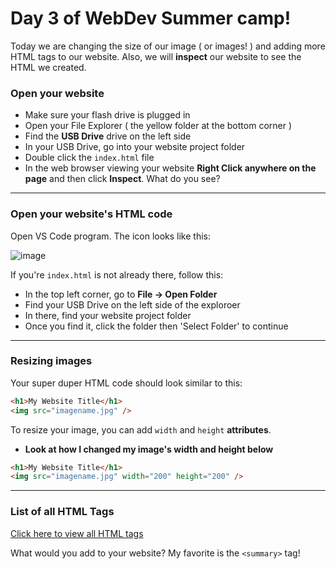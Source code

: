 # Day 3 of WebDev Summer camp!

Today we are changing the size of our image ( or images! ) and adding more HTML tags to our website. Also, we will **inspect** our website to see the HTML we created.

### Open your website
- Make sure your flash drive is plugged in
- Open your File Explorer ( the yellow folder at the bottom corner ) 
- Find the **USB Drive** drive on the left side
- In your USB Drive, go into your website project folder
- Double click the `index.html` file
- In the web browser viewing your website **Right Click anywhere on the page** and then click **Inspect**. What do you see?

<hr>

### Open your website's HTML code

Open VS Code program. The icon looks like this:

![image](https://user-images.githubusercontent.com/38140593/178773893-4638681a-31ec-45b2-8aab-9348f2a77c16.png)

If you're `index.html` is not already there, follow this:

- In the top left corner, go to **File -> Open Folder**
- Find your USB Drive on the left side of the exploroer
- In there, find your website project folder
- Once you find it, click the folder then 'Select Folder' to continue


<hr>

### Resizing images
Your super duper HTML code should look similar to this: 
```html
<h1>My Website Title</h1>
<img src="imagename.jpg" />
```

To resize your image, you can add `width` and `height` **attributes**.
- **Look at how I changed my image's width and height below**
```html
<h1>My Website Title</h1>
<img src="imagename.jpg" width="200" height="200" />
```

<hr>

### List of all HTML Tags
[Click here to view all HTML tags](https://www.w3schools.com/tags/default.asp)

What would you add to your website? My favorite is the `<summary>` tag!
